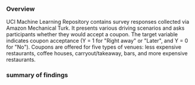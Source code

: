 ### Overview
UCI Machine Learning Repository contains survey responses collected via Amazon Mechanical Turk. It presents various driving scenarios and asks participants whether they would accept a coupon. The target variable indicates coupon acceptance (Y = 1 for "Right away" or "Later", and Y = 0 for "No"). Coupons are offered for five types of venues: less expensive restaurants, coffee houses, carryout/takeaway, bars, and more expensive restaurants.

### summary of findings


